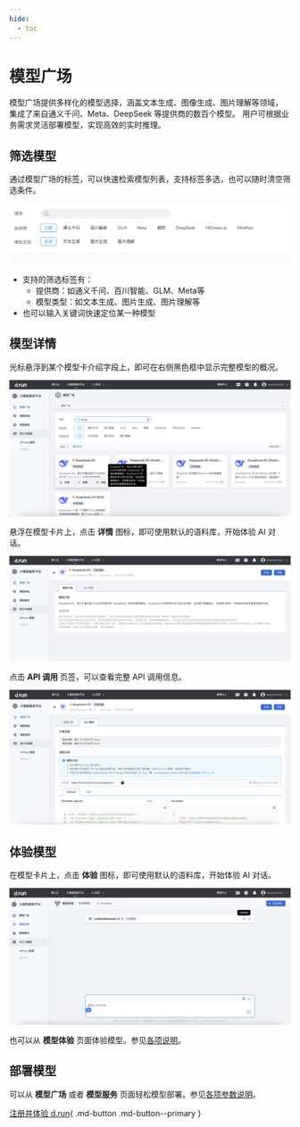 ```yaml
---
hide:
  - toc
---
```


# 模型广场

模型广场提供多样化的模型选择，涵盖文本生成、图像生成、图片理解等领域，
集成了来自通义千问、Meta、DeepSeek 等提供商的数百个模型。
用户可根据业务需求灵活部署模型，实现高效的实时推理。

## 筛选模型

通过模型广场的标签，可以快速检索模型列表，支持标签多选，也可以随时清空筛选条件。

![find](./images/exper00.png)

- 支持的筛选标签有：
    - 提供商：如通义千问、百川智能、GLM、Meta等
    - 模型类型：如文本生成、图片生成、图片理解等
- 也可以输入关键词快速定位某一种模型


## 模型详情
光标悬浮到某个模型卡介绍字段上，即可在右侧黑色框中显示完整模型的概况。

![详情](./images/details01.png)

悬浮在模型卡片上，点击 **详情** 图标，即可使用默认的语料库，开始体验 AI 对话。

![详情](./images/details02.png)

点击 **API 调用** 页签，可以查看完整 API 调用信息。

![详情](./images/details03.png)

## 体验模型

在模型卡片上，点击 **体验** 图标，即可使用默认的语料库，开始体验 AI 对话。

![体验](./images/exper01.png)

也可以从 **模型体验** 页面体验模型。参见[各项说明](./exp.md)。

## 部署模型

可以从 **模型广场** 或者 **模型服务** 页面轻松模型部署。参见[各项参数说明](./deploy.md)。

[注册并体验 d.run](https://console.d.run/){ .md-button .md-button--primary }
